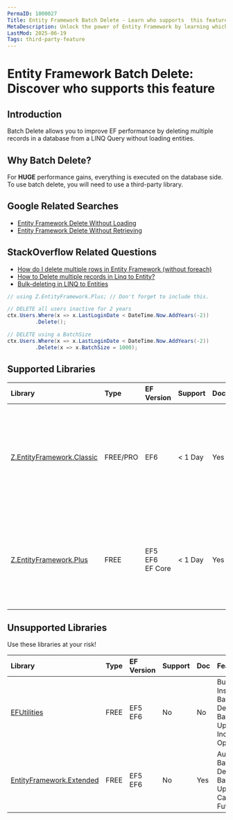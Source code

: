 ```yaml
---
PermaID: 1000027
Title: Entity Framework Batch Delete - Learn who supports  this feature
MetaDescription: Unlock the power of Entity Framework by learning which libraries support the Batch Delete feature. 
LastMod: 2025-06-19
Tags: third-party-feature
---
```


# Entity Framework Batch Delete: Discover who supports this feature

## Introduction

Batch Delete allows you to improve EF performance by deleting multiple records in a database from a LINQ Query without loading entities.

## Why Batch Delete?

For **HUGE** performance gains, everything is executed on the database side. To use batch delete, you will need to use a third-party library.

## Google Related Searches

 - [Entity Framework Delete Without Loading](https://www.google.com/search?q=entity+framework+delete+without+loading)
 - [Entity Framework Delete Without Retrieving](https://www.google.com/search?q=entity+framework+delete+without+retrieving)

## StackOverflow Related Questions

 - [How do I delete multiple rows in Entity Framework (without foreach)](https://stackoverflow.com/questions/2519866/how-do-i-delete-multiple-rows-in-entity-framework-without-foreach)
 - [How to Delete multiple records in Linq to Entity?](https://stackoverflow.com/questions/20452652/how-to-delete-multiple-records-in-linq-to-entity?noredirect=1&lq=1)
 - [Bulk-deleting in LINQ to Entities](https://stackoverflow.com/questions/869209/bulk-deleting-in-linq-to-entities?noredirect=1&lq=1)


```csharp
// using Z.EntityFramework.Plus; // Don't forget to include this.

// DELETE all users inactive for 2 years
ctx.Users.Where(x => x.LastLoginDate < DateTime.Now.AddYears(-2))
         .Delete();

// DELETE using a BatchSize
ctx.Users.Where(x => x.LastLoginDate < DateTime.Now.AddYears(-2))
         .Delete(x => x.BatchSize = 1000);
```

## Supported Libraries

|Library	|Type	|EF Version	|Support	|Doc	|Features|
|:----------|:----------|:----------|:----------|:----------|:----------|
|[Z.EntityFramework.Classic](/ef-classic)	|FREE/PRO	|EF6|< 1 Day	|Yes	| Bulk SaveChanges<br>Bulk Insert<br>Bulk Update<br>Bulk Delete<br>Bulk Merge<br>Batch Delete<br>Batch Update<br>Cache<br>Deferred Query<br>Future|
|[Z.EntityFramework.Plus](/ef-plus)	|FREE	|EF5<br>EF6<br>EF Core|	< 1 Day	|Yes    |Audit<br>Batch Delete<br>Batch Update<br>Cache<br>Deferred Query<br>Filter<br>Future<br>Include Filter<br>Include Optimized|

## Unsupported Libraries

Use these libraries at your risk!

|Library	|Type	|EF Version	|Support	|Doc	|Features |
|:--------- |:--------- |:--------- |:--------- |:--------- |:--------- |
|[EFUtilities](/ef-utilities)	|FREE	|EF5<br>EF6	|No	    |No |Bulk Insert<br>Batch Delete<br>Batch Update<br>Include Optimized<br>
|[EntityFramework.Extended](/ef-extended)	|FREE	|EF5<br>EF6	|No	    |Yes    |Audit<br>Batch Delete<br>Batch Update<br>Cache<br>Future|